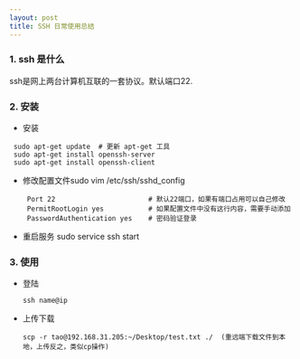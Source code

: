 ```yaml
---
layout: post
title: SSH 日常使用总结 
---
```



### 1. ssh 是什么
   ssh是网上两台计算机互联的一套协议。默认端口22.

### 2. 安装
*  安装
  ~~~
   sudo apt-get update  # 更新 apt-get 工具
   sudo apt-get install openssh-server
   sudo apt-get install openssh-client 	
  ~~~

* 修改配置文件sudo vim /etc/ssh/sshd_config
  ~~~
   Port 22                       # 默认22端口，如果有端口占用可以自己修改
   PermitRootLogin yes           # 如果配置文件中没有这行内容，需要手动添加
   PasswordAuthentication yes    # 密码验证登录
  ~~~

* 重启服务 sudo service ssh start

### 3. 使用
* 登陆
  ~~~
  ssh name@ip
  ~~~

* 上传下载 
  ~~~
  scp -r tao@192.168.31.205:~/Desktop/test.txt ./  (重远端下载文件到本地，上传反之，类似cp操作)
  ~~~